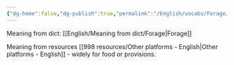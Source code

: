 ```yaml
---
{"dg-home":false,"dg-publish":true,"permalink":"/English/vocabs/Forage/","dgPassFrontmatter":true}
---
```



Meaning from dict: [[English/Meaning from dict/Forage\|Forage]]

Meaning from resources [[998 resources/Other platforms - English\|Other platforms - English]] - widely for food or provisions.

